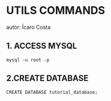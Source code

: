 # UTILS COMMANDS

autor: Ícaro Costa

## 1\. ACCESS MYSQL

```
mysql -u root -p
```

## 2.CREATE DATABASE

```
CREATE DATABASE tutorial_database;
```
